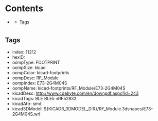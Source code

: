 



Contents
========

* [](#)
	* [Tags](#tags)

# 

## Tags

- index: 11212
- hexID: 
- oompType: FOOTPRINT
- oompSize: kicad
- oompColor: kicad-footprints
- oompDesc: RF_Module
- oompIndex: E73-2G4M04S
- oompName: kicad-footprints/RF_Module/E73-2G4M04S
- kicadDesc: http://www.cdebyte.com/en/downpdf.aspx?id=243
- kicadTags: BLE BLE5 nRF52832
- kicadAttr: smd
- kicad3DModel: ${KICAD6_3DMODEL_DIR}/RF_Module.3dshapes/E73-2G4M04S.wrl
